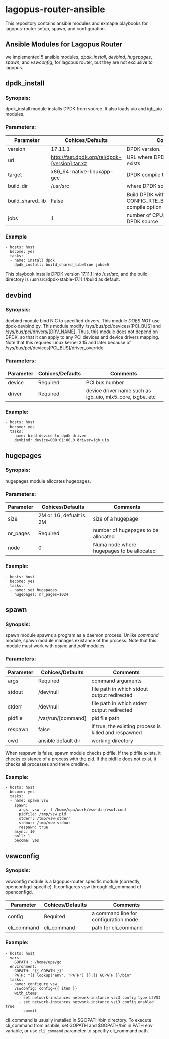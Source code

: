 

# lagopus-router-ansible

This repository contains ansible modules and exmaple playbooks for
lagopus-router setup, spawn, and configuration.


## Ansible Modules for Lagopus Router

we implemented 5 ansible modules, *dpdk_install*, *devbind*,
*hugepages*, *spawn*, and *vswconfig*, for lagopus router, but they
are not exclusive to lagopus.


## dpdk_install

### Synopsis:

dpdk_install module installs DPDK from source. It also loads uio and
igb_uio modules.

### Parameters:

| Parameter | Cohices/Defaults | Comments |
|-----------|------------------|----------|
| version   | 17.11.1          | DPDK version. |
| url       | http://fast.dpdk.org/rel/dpdk-[version].tar.xz | URL where DPDK source tar ball exists |
| target    | x86_64-native-linuxapp-gcc | DPDK compile target architecture |
| build_dir | /usr/src         | where DPDK source is extracted. |
| build_shared_lib | False     | Build DPDK with CONFIG_RTE_BUILD_SHARED_LIB=y compile option |
| jobs      | 1                | number of CPUs used to compile DPDK source


### Example

```
- hosts: host
  become: yes
  tasks:
  - name: install dpdk
    dpdk_install: build_shared_lib=true jobs=6
```

This playbook installs DPDK version 17.11.1 into /usr/src, and the
build directory is /usr/src/dpdk-stable-17.11.1/build as default.



## devbind

### Synopsis:

devbind module bind NIC to specified drivers. This module *DOES NOT*
use dpdk-devbind.py. This module modify /sys/bus/pci/devices/[PCI_BUS]
and /sys/bus/pci/drivers/[DRV_NAME].  Thus, this module does not
depend on DPDK, so that it can apply to any PCI devices and device
drivers mapping. Note that this requires Linux kernel 3.15 and later
because of /sys/bus/pci/devices[PCI_BUS]/driver_override.


### Parameters:

| Parameter | Cohices/Defaults | Comments |
|-----------|------------------|----------|
| device    | Required         | PCI bus number |
| driver    | Required         | device driver name such as igb_uio, mlx5_core, ixgbe, etc |


### Example:

```
- hosts: host
  become: yes
  tasks:
  - name: bind device to dpdk driver
    devbind: device=000:01:00.0 driver=igb_uio
```


## hugepages

### Synopsis:

hugepages module allocates hugepages.


### Parameters:

| Parameter | Cohices/Defaults | Comments |
|-----------|------------------|----------|
| size      | 2M or 1G, defualt is 2M | size of a hugepage |
| nr_pages  | Required         | number of hugepages to be allocated |
| node      | 0                | Numa node where hugepages to be allocated |


### Example:

```
- hosts: host
  become: yes
  tasks:
  - name: set hugepages
    hugepages: nr_pages=1024
```



## spawn

### Synopsis:

spawn module spawns a program as a daemon process. Unlike *command*
module, spawn module manages existance of the process. Note that this
module must work with *async* and *poll* modules.


### Parameters:

| Parameter | Cohices/Defaults | Comments |
|-----------|------------------|----------|
| args      | Required         | command arguments |
| stdout    | /dev/null        | file path in which stdout output redirected |
| stderr    | /dev/null        | file path in which stderr output redirected |
| pidfile   | /var/run/[command] | pid file path |
| respawn   | false            | if true, the existing process is killed and respawned |
| cwd       | ansible default dir | working directory |

When respawn is false, spawn module checks pidfile. If the pidfile
exists, it checks existance of a process with the pid. If the pidfile
does not exist, it checks all processes and there cmdline.


### Example:

```
- hosts: host
  become: yes
  tasks:
  - name: spawn vsw
    spawn:
      args: vsw -v -f /home/upa/work/vsw-dir/vsw1.conf
      pidfile: /tmp/vsw.pid
      stderr: /tmp/vsw-stderr
      stdout: /tmp/vsw-stdout
      respawn: true
    async: 10
    poll: 1
    become: yes
```


## vswconfig


### Synopsis:

vswconfig module is a lagopus-router specific module (correctly,
openconfigd-specific). It configures vsw through cli_command of
openconfigd.


| Parameter | Cohices/Defaults | Comments |
|-----------|------------------|----------|
| config    | Required         | a command line for configuration mode |
| cli_command | cli_command    | path for cli_command |


### Example:

```
- hosts: host
  vars:
    GOPATH : /home/upa/go
  environment:
    GOPATH: "{{ GOPATH }}"
    PATH: "{{ lookup('env', 'PATH') }}:{{ GOPATH }}/bin"
  tasks:
  - name: configure vsw
    vswconfig: config={{ item }}
    with_items:
      - set network-instances network-instance vsi3 config type L2VSI
      - set network-instances network-instance vsi3 config enabled true
      - commit
```

cli_command is usually installed in $GOPATH/bin directory. To execute
cli_command from asnbile, set GOPATH and $GOPATH/bin in PATH env
variable, or use `cli_command` parameter to specifiy cli_command path.